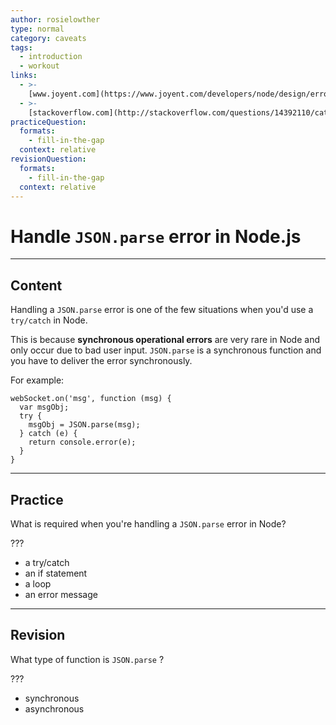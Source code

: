 ```yaml
---
author: rosielowther
type: normal
category: caveats
tags:
  - introduction
  - workout
links:
  - >-
    [www.joyent.com](https://www.joyent.com/developers/node/design/errors){website}
  - >-
    [stackoverflow.com](http://stackoverflow.com/questions/14392110/catch-exception-in-node-during-json-parse?lq=1){website}
practiceQuestion:
  formats:
    - fill-in-the-gap
  context: relative
revisionQuestion:
  formats:
    - fill-in-the-gap
  context: relative
---
```


# Handle `JSON.parse` error in Node.js


---

## Content

Handling a `JSON.parse` error is one of the few situations when you'd use a `try/catch` in Node.

This is because **synchronous operational errors** are very rare in Node and only occur due to bad user input. `JSON.parse` is a synchronous function and you have to deliver the error synchronously.

For example:

```plain-text
webSocket.on('msg', function (msg) {
  var msgObj;
  try {
    msgObj = JSON.parse(msg);
  } catch (e) {
    return console.error(e);
  }
}
```


---

## Practice

What is required when you're handling a `JSON.parse` error in Node? 

???

- a try/catch
- an if statement
- a loop
- an error message


---

## Revision

What type of function is `JSON.parse` ?

???

- synchronous
- asynchronous
